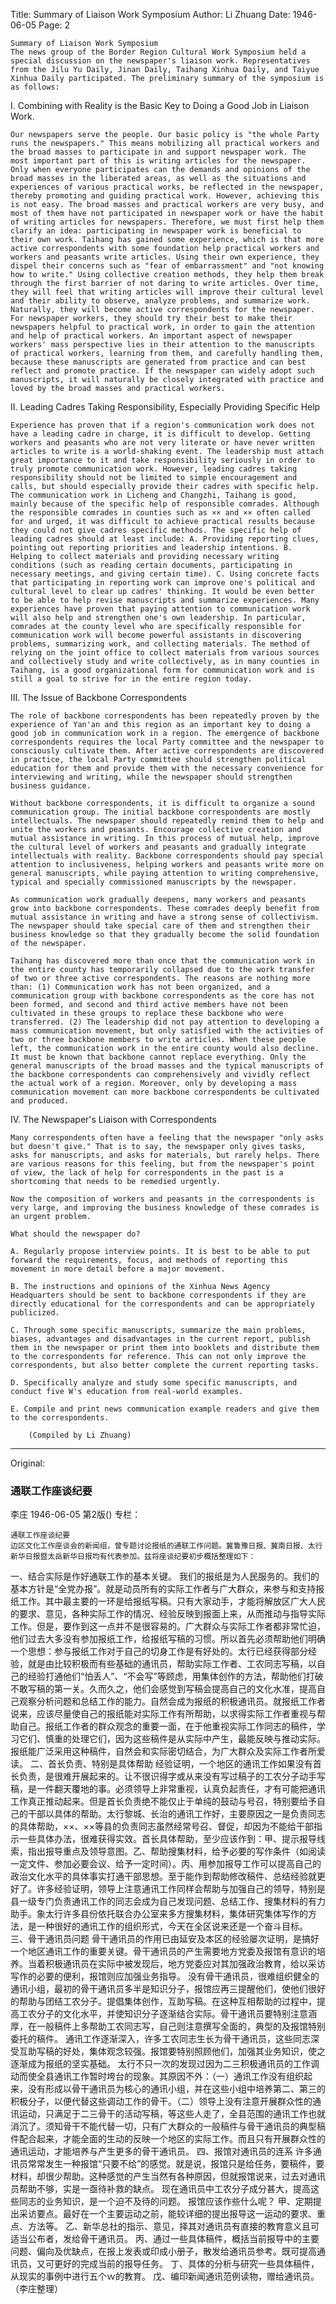 Title: Summary of Liaison Work Symposium
Author: Li Zhuang
Date: 1946-06-05
Page: 2

    Summary of Liaison Work Symposium
    The news group of the Border Region Cultural Work Symposium held a special discussion on the newspaper's liaison work. Representatives from the Jilu Yu Daily, Jinan Daily, Taihang Xinhua Daily, and Taiyue Xinhua Daily participated. The preliminary summary of the symposium is as follows:

  I. Combining with Reality is the Basic Key to Doing a Good Job in Liaison Work.

    Our newspapers serve the people. Our basic policy is "the whole Party runs the newspapers." This means mobilizing all practical workers and the broad masses to participate in and support newspaper work. The most important part of this is writing articles for the newspaper. Only when everyone participates can the demands and opinions of the broad masses in the liberated areas, as well as the situations and experiences of various practical works, be reflected in the newspaper, thereby promoting and guiding practical work. However, achieving this is not easy. The broad masses and practical workers are very busy, and most of them have not participated in newspaper work or have the habit of writing articles for newspapers. Therefore, we must first help them clarify an idea: participating in newspaper work is beneficial to their own work. Taihang has gained some experience, which is that more active correspondents with some foundation help practical workers and workers and peasants write articles. Using their own experience, they dispel their concerns such as "fear of embarrassment" and "not knowing how to write." Using collective creation methods, they help them break through the first barrier of not daring to write articles. Over time, they will feel that writing articles will improve their cultural level and their ability to observe, analyze problems, and summarize work. Naturally, they will become active correspondents for the newspaper. For newspaper workers, they should try their best to make their newspapers helpful to practical work, in order to gain the attention and help of practical workers. An important aspect of newspaper workers' mass perspective lies in their attention to the manuscripts of practical workers, learning from them, and carefully handling them, because these manuscripts are generated from practice and can best reflect and promote practice. If the newspaper can widely adopt such manuscripts, it will naturally be closely integrated with practice and loved by the broad masses and practical workers.

  II. Leading Cadres Taking Responsibility, Especially Providing Specific Help

    Experience has proven that if a region's communication work does not have a leading cadre in charge, it is difficult to develop. Getting workers and peasants who are not very literate or have never written articles to write is a world-shaking event. The leadership must attach great importance to it and take responsibility seriously in order to truly promote communication work. However, leading cadres taking responsibility should not be limited to simple encouragement and calls, but should especially provide their cadres with specific help. The communication work in Licheng and Changzhi, Taihang is good, mainly because of the specific help of responsible comrades. Although the responsible comrades in counties such as ×× and ×× often called for and urged, it was difficult to achieve practical results because they could not give cadres specific methods. The specific help of leading cadres should at least include: A. Providing reporting clues, pointing out reporting priorities and leadership intentions. B. Helping to collect materials and providing necessary writing conditions (such as reading certain documents, participating in necessary meetings, and giving certain time). C. Using concrete facts that participating in reporting work can improve one's political and cultural level to clear up cadres' thinking. It would be even better to be able to help revise manuscripts and summarize experiences. Many experiences have proven that paying attention to communication work will also help and strengthen one's own leadership. In particular, comrades at the county level who are specifically responsible for communication work will become powerful assistants in discovering problems, summarizing work, and collecting materials. The method of relying on the joint office to collect materials from various sources and collectively study and write collectively, as in many counties in Taihang, is a good organizational form for communication work and is still a goal to strive for in the entire region today.

  III. The Issue of Backbone Correspondents

    The role of backbone correspondents has been repeatedly proven by the experience of Yan'an and this region as an important key to doing a good job in communication work in a region. The emergence of backbone correspondents requires the local Party committee and the newspaper to consciously cultivate them. After active correspondents are discovered in practice, the local Party committee should strengthen political education for them and provide them with the necessary convenience for interviewing and writing, while the newspaper should strengthen business guidance.

    Without backbone correspondents, it is difficult to organize a sound communication group. The initial backbone correspondents are mostly intellectuals. The newspaper should repeatedly remind them to help and unite the workers and peasants. Encourage collective creation and mutual assistance in writing. In this process of mutual help, improve the cultural level of workers and peasants and gradually integrate intellectuals with reality. Backbone correspondents should pay special attention to inclusiveness, helping workers and peasants write more on general manuscripts, while paying attention to writing comprehensive, typical and specially commissioned manuscripts by the newspaper.

    As communication work gradually deepens, many workers and peasants grow into backbone correspondents. These comrades deeply benefit from mutual assistance in writing and have a strong sense of collectivism. The newspaper should take special care of them and strengthen their business knowledge so that they gradually become the solid foundation of the newspaper.

    Taihang has discovered more than once that the communication work in the entire county has temporarily collapsed due to the work transfer of two or three active correspondents. The reasons are nothing more than: (1) Communication work has not been organized, and a communication group with backbone correspondents as the core has not been formed, and second and third active members have not been cultivated in these groups to replace these backbone who were transferred. (2) The leadership did not pay attention to developing a mass communication movement, but only satisfied with the activities of two or three backbone members to write articles. When these people left, the communication work in the entire county would also decline. It must be known that backbone cannot replace everything. Only the general manuscripts of the broad masses and the typical manuscripts of the backbone correspondents can comprehensively and vividly reflect the actual work of a region. Moreover, only by developing a mass communication movement can more backbone correspondents be cultivated and produced.

  IV. The Newspaper's Liaison with Correspondents

    Many correspondents often have a feeling that the newspaper "only asks but doesn't give." That is to say, the newspaper only gives tasks, asks for manuscripts, and asks for materials, but rarely helps. There are various reasons for this feeling, but from the newspaper's point of view, the lack of help for correspondents in the past is a shortcoming that needs to be remedied urgently.

    Now the composition of workers and peasants in the correspondents is very large, and improving the business knowledge of these comrades is an urgent problem.

    What should the newspaper do?

    A. Regularly propose interview points. It is best to be able to put forward the requirements, focus, and methods of reporting this movement in more detail before a major movement.

    B. The instructions and opinions of the Xinhua News Agency Headquarters should be sent to backbone correspondents if they are directly educational for the correspondents and can be appropriately publicized.

    C. Through some specific manuscripts, summarize the main problems, biases, advantages and disadvantages in the current report, publish them in the newspaper or print them into booklets and distribute them to the correspondents for reference. This can not only improve the correspondents, but also better complete the current reporting tasks.

    D. Specifically analyze and study some specific manuscripts, and conduct five W's education from real-world examples.

    E. Compile and print news communication example readers and give them to the correspondents.

        (Compiled by Li Zhuang)



<hr /> 

Original: 


### 通联工作座谈纪要
李庄
1946-06-05
第2版()
专栏：

    通联工作座谈纪要
    边区文化工作座谈会的新闻组，曾专题讨论报纸的通联工作问题。冀鲁豫日报、冀南日报、太行新华日报暨太岳新华日报均有代表参加。兹将座谈纪要初步概括整理如下：
  一、结合实际是作好通联工作的基本关键。
    我们的报纸是为人民服务的。我们的基本方针是“全党办报”。就是动员所有的实际工作者与广大群众，来参与和支持报纸工作。其中最主要的一环是给报纸写稿。只有大家动手，才能将解放区广大人民的要求、意见，各种实际工作的情况、经验反映到报面上来，从而推动与指导实际工作。但是，要作到这一点并不是很容易的。广大群众与实际工作者都非常忙迫，他们过去大多没有参加报纸工作，给报纸写稿的习惯。所以首先必须帮助他们明确一个思想：参与报纸工作对于自己的切身工作是有好处的。太行已经获得部分经验，就是由比较积极而有些基础的通讯员，帮助实际工作者、工农同志写稿，以自己的经验打通他们“怕丢人”、“不会写”等顾虑，用集体创作的方法，帮助他们打破不敢写稿的第一关。久而久之，他们会感觉到写稿会提高自己的文化水准，提高自己观察分析问题和总结工作的能力。自然会成为报纸的积极通讯员。就报纸工作者说来，应该尽量使自己的报纸能对实际工作有所帮助，以求得实际工作者重视与帮助自己。报纸工作者的群众观念的重要一面，在于他重视实际工作同志的稿件，学习它们、慎重的处理它们，因为这些稿件是从实际中产生，最能反映与推动实际。报纸能广泛采用这种稿件，自然会和实际密切结合，为广大群众及实际工作者所爱读。
  二、首长负责、特别是具体帮助
    经验证明，一个地区的通讯工作如果没有首长负责，是很难开展起来的。让不很识得字或从来没有写过稿子的工农分子动手写稿，是一件翻天覆地的事。必须领导上非常重视，认真负起责任，才有可能把通讯工作真正推动起来。但是首长负责绝不能仅止于单纯的鼓动与号召，特别要给予自己的干部以具体的帮助。太行黎城、长治的通讯工作好，主要原因之一是负责同志的具体帮助，××、××等县的负责同志虽然经常号召、督促，却因为不能给干部指示一些具体办法，很难获得实效。首长具体帮助，至少应该作到：甲、提示报导线索，指出报导重点及领导意图。乙、帮助搜集材料，给予必要的写作条件（如阅读一定文件、参加必要会议、给予一定时间）。丙、用参加报导工作可以提高自己的政治文化水平的具体事实打通干部思想。至于能作到帮助修改稿件、总结经验就更好了。许多经验证明，领导上注意通讯工作同样会帮助与加强自己的领导，特别是县一级专门负责通讯工作的同志会成为自己发现问题、总结工作、搜集材料的有力助手。象太行许多县份依托联合办公室来多方搜集材料，集体研究集体写作的方法，是一种很好的通讯工作的组织形式，今天在全区说来还是一个奋斗目标。
  三、骨干通讯员问题
    骨干通讯员的作用已由延安及本区的经验屡次证明，是搞好一个地区通讯工作的重要关键。骨干通讯员的产生需要地方党委及报馆有意识的培养。当着积极通讯员在实际中被发现后，地方党委应对其加强政治教育，给以采访写作的必要的便利，报馆则应加强业务指导。
    没有骨干通讯员，很难组织健全的通讯小组，最初的骨干通讯员多半是知识分子，报馆应再三提醒他们，使他们很好的帮助与团结工农分子。提倡集体创作，互助写稿。在这种互相帮助的过程中，提高工农分子的文化水平，并使知识分子逐渐结合实际。骨干通讯员要特别注意涵厚，在一般稿件上多帮助工农同志写，自己则注意撰写全面的，典型的及报馆特别委托的稿件。
    通讯工作逐渐深入，许多工农同志生长为骨干通讯员，这些同志深受互助写稿的好处，集体观念较强。报馆要特别照顾他们，加强其业务知识，使之逐渐成为报纸的坚实基础。
    太行不只一次的发现过因为二三积极通讯员的工作调动而使全县通讯工作暂时垮台的现象。其原因不外：（一）通讯工作没有组织起来，没有形成以骨干通讯员为核心的通讯小组，并在这些小组中培养第二、第三的积极分子，以便代替这些调动工作的骨干。（二）领导上没有注意开展群众性的通讯运动，只满足于二三骨干的活动写稿，等这些人走了，全县范围的通讯工作也就消沉了。须知骨干不能代替一切，只有广大群众的一般稿件与骨干通讯员的典型稿件配合起来，才能全面的生动的反映一个地区的实际工作。而且只有开展群众性的通讯运动，才能培养与产生更多的骨干通讯员。
  四、报馆对通讯员的连系
    许多通讯员常常发生一种报馆“只要不给”的感觉。就是说，报馆只是给任务，要稿件，要材料，却很少帮助。这种感觉的产生当然有各种原因，但就报馆说来，过去对通讯员帮助不够，实是一亟待补救的缺点。
    现在通讯员中工农分子成分甚大，提高这些同志的业务知识，是一个迫不及待的问题。
    报馆应该作些什么呢？
    甲、定期提出采访要点。最好在一个主要运动之前，能较详细的提出报导这一运动的要求、重点、方法等。
    乙、新华总社的指示、意见，择其对通讯员有直接的教育意义且可适当公布者，发给骨干通讯员。
    丙、通过一些具体稿件，概括当前报导中的主要问题、偏向及优缺点，在报上发表或印成小册子，散发给通讯员参考。既可提高通讯员，又可更好的完成当前的报导任务。
    丁、具体的分析与研究一些具体稿件，从现实的事例中进行五个ｗ的教育。
    戊、编印新闻通讯范例读物，赠给通讯员。
          （李庄整理）
